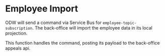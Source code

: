 # Employee Import

ODW will send a command via Service Bus for `employee-topic-subscription`. The back-office will import the employee data in its local projection.

This function handles the command, posting its payload to the back-office appeals api.
